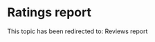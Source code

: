 ﻿---
 redirect_url: https://msdn.microsoft.com/windows/uwp/publish/reviews-report
---

# Ratings report

This topic has been redirected to: Reviews report

 

 
